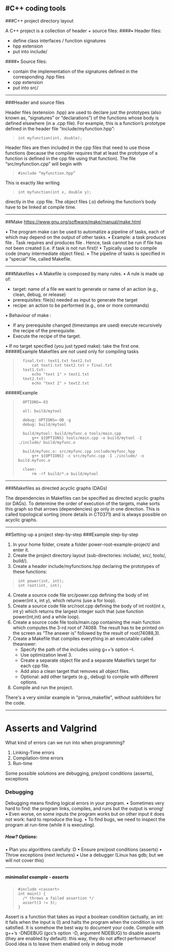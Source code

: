 #C++ coding tools
---

###C++ project directory layout

A C++ project is a collection of header + source files: 
####• Header files:
- define class interfaces / function signatures
- hpp extension
- put into include/
  
####• Source files:
  - contain the implementation of the signatures defined in the
  corresponding .hpp files
  - cpp extension
  - put into src/

---

###Header and source files


Header files (extension .hpp) are used to declare just the prototypes (also known as, “signatures” or “declarations”) of the functions whose body is defined elsewhere (in a .cpp file).
For example, this is a function’s prototype defined in the header file “include/myfunction.hpp”:

>     int myfunction(int, double);

Header files are then included in the cpp files that need to use those functions (because the compiler requires that at least the prototype of a function is defined in the cpp file using that function).
The file “src/myfunction.cpp” will begin with
>     #include “myfunction.hpp”
This is exactly like writing
>     int myfunction(int x, double y);
directly in the .cpp file.
The object files (.o) defining the function’s body have to be linked at compile time.

---

##Make
https://www.gnu.org/software/make/manual/make.html

• The program make can be used to automatize a pipeline of tasks, each of which may
depend on the output of other tasks.
• Example: a task produces file . Task requires and produces file . Hence, task cannot be run if file has not been created (i.e. if task is not run first)!
• Typically used to compile code (many intermediate object files).
• The pipeline of tasks is specified in a “special” file, called Makefile.

---

###Makefiles
• A Makefile is composed by many rules.
• A rule is made up of:
- target: name of a file we want to generate or name of an action (e.g., clean, debug, or release)
- prerequisites: file(s) needed as input to generate the target
- recipe: an action to be performed (e.g., one or more commands)

• Behaviour of make <target>:
- If any prerequisite changed (timestamps are used) execute recursively the recipe of the prerequisite.
- Execute the recipe of the target.

• If no target specified (you just typed make): take the first one.
#####Example
Makefiles are not used only for compiling tasks
>       final.txt: text1.txt text2.txt
>           cat text1.txt text2.txt > final.txt
>       text1.txt:
>           echo "text 1" > text1.txt
>       text2.txt:
>           echo "text 2" > text2.txt

#####Example

>       OPTIONS=-O3
> 
>       all: build/mytool
> 
>       debug: OPTIONS=-O0 -g
>       debug: build/mytool
>
>       build/mytool: build/myfunc.o tools/main.cpp
>           g++ ${OPTIONS} tools/main.cpp -o build/mytool -I ./include/ build/myfunc.o
>
>       build/myfunc.o: src/myfunc.cpp include/myfunc.hpp
>           g++ ${OPTIONS} -c src/myfunc.cpp -I ./include/ -o build.myfunc.o 
>
>       clean:
>           rm -rf build/*.o build/mytool

---

###Makefiles as directed acyclic graphs (DAGs)

The dependencies in Makefiles can be specified as directed acyclic graphs (or DAGs). 
To determine the order of execution of the targets, make sorts this graph so that
arrows (dependencies) go only in one direction.
This is called topological sorting (more details in CT0371) and is always possible on
acyclic graphs.

---
##Setting-up a project step-by-step
###Example step-by-step
1. In your home folder, create a folder power-root-example-project/ and enter it.
2. Create the project directory layout (sub-directories: include/, src/, tools/, build/).
3. Create a header include/myfunctions.hpp declaring the prototypes of these functions:
>     int power(int, int);
>     int root(int, int);
4. Create a source code file src/power.cpp defining the body of int power(int x, int y), which returns (use a for loop).
5. Create a source code file src/root.cpp defining the body of int root(int x, int y) which returns the largest integer
such that (use function power(int,int) and a while loop).
6. Create a source code file tools/main.cpp containing the main function which computes the 3-rd root of 74088. The result
has to be printed on the screen as “The answer is” followed by the result of root(74088,3).
7. Create a Makefile that compiles everything in an executable called theanswer:
     + Specify the path of the includes using g++’s option –I.
     + Use optimization level 3.
     + Create a separate object file and a separate Makefile’s  target for each cpp file.
     + Add also a clean target that removes all object files.
     + Optional: add other targets (e.g., debug) to compile with different options.
8. Compile and run the project.

There's a very similar example in "prova_makefile", without subfolders for the code.

--- 
# Asserts and Valgrind
What kind of errors can we run into when programming?
1. Linking-Time errors
2. Compilation-time errors
3. Run-time 
  
Some possible solutions are debugging, pre/post conditions (asserts), exceptions

### Debugging
Debugging means finding logical errors in your program.
• Sometimes very hard to find: the program links, compiles, and runs but the output is
wrong!
• Even worse, on some inputs the program works but on other input it does not work:
hard to reproduce the bug.
• To find bugs, we need to inspect the program at run-time (while it is executing).
##### How? Options:
• Plan you algorithms carefully :D
• Ensure pre/post conditions (asserts)
• Throw exceptions (next lectures)
• Use a debugger (Linux has gdb; but we will not cover this)

--- 
##### minimalist example - asserts
>     #include <cassert>
>     int main() {
>       /* throws a failed assertion */
>       assert(3 != 3);
>     }

Assert is a function that takes as input a boolean condition (actually, an int: it fails when the input is 0) and halts the program when the condition is not satisfied. It is somehow the best way to document your code. 
Compile with g++’s -DNDEBUG (gcc’s option -D, argument NDEBUG) to disable asserts (they are enabled by default): this way, they do not affect performance! Good idea is to leave them enabled only in debug mode